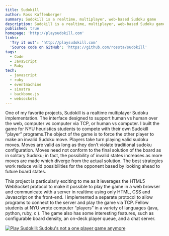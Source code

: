 ```yaml
---
title: Sudokill
author: Ross Kaffenberger
summary: Sudokill is a realtime, multiplayer, web-based Sudoku game
description: Sudokill is a realtime, multiplayer, web-based Sudoku game
published: true
homepage: 'http://playsudokill.com'
links:
  'Try it out': 'http://playsudokill.com'
  'Source code on GitHub': 'https://github.com/rossta/sudokill'
tags:
  - Code
  - JavaScript
  - Ruby
tech:
  - javascript
  - ruby
  - eventmachine
  - sinatra
  - backbone.js
  - websockets
---
```


One of my favorite projects, Sudokill is a realtime multiplayer Sudoku implementation. The interface designed to support human vs human over the web, computer vs computer via TCP, or human vs computer. I built the game for NYU heuristics students to compete with their own Sudokill “player” programs.The object of the game is to force the other player to make an invalid Sudoku move. Players take turn playing valid sudoku moves. Moves are valid as long as they don’t violate traditional sudoku configuration. Moves need not conform to the final solution of the board as in solitary Sudoku; in fact, the possibility of invalid states increases as more moves are made which diverge from the actual solution. The best strategies work reduce valid possibilities for the opponent based by looking ahead to future board states.

This project is particularly exciting to me as it leverages the HTML5 WebSocket protocol to make it possible to play the game in a web browser and communicate with a server in realtime using only HTML, CSS and Javascript on the front-end. I implemented a separate protocol to allow programs to connect to the server and play the game via TCP. Fellow students at NYU wrote computer “players” in a variety of languages (java, python, ruby, c ). The game also has some interesting features, such as configurable board density, an on-deck player queue, and a chat server.

[![Play Sudokill: Sudoku's not a one player game anymore](screenshots/screenshot-sudokill.png)](http://playsudokill.com)

